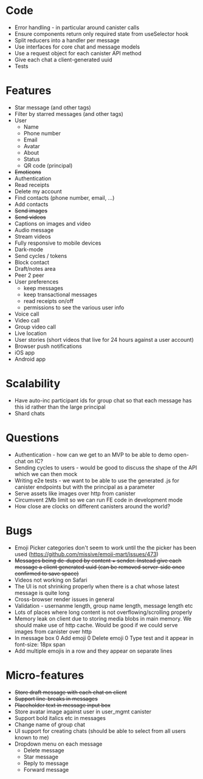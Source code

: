 # Code
- Error handling - in particular around canister calls
- Ensure components return only required state from useSelector hook 
- Split reducers into a handler per message
- Use interfaces for core chat and message models
- Use a request object for each canister API method
- Give each chat a client-generated uuid
- Tests

# Features

- Star message (and other tags)
- Filter by starred messages (and other tags)
- User
  - Name
  - Phone number
  - Email
  - Avatar
  - About
  - Status
  - QR code (principal)
- <del>Emoticons</del>
- Authentication
- Read receipts
- Delete my account
- Find contacts (phone number, email, ...)
- Add contacts
- <del>Send images</del>
- <del>Send videos</del>
- Captions on images and video
- Audio message
- Stream videos
- Fully responsive to mobile devices
- Dark-mode
- Send cycles / tokens
- Block contact
- Draft/notes area 
- Peer 2 peer
- User preferences
  - keep messages
  - keep transactional messages
  - read receipts on/off
  - permissions to see the various user info
- Voice call
- Video call
- Group video call
- Live location
- User stories (short videos that live for 24 hours against a user account)
- Browser push notifications
- iOS app
- Android app

# Scalability

- Have auto-inc participant ids for group chat so that each message has this id rather than the large principal
- Shard chats

# Questions

- Authentication - how can we get to an MVP to be able to demo open-chat on IC?
- Sending cycles to users - would be good to discuss the shape of the API which we can then mock
- Writing e2e tests - we want to be able to use the generated .js for canister endpoints but with the principal as a parameter
- Serve assets like images over http from canister
- Circumvent 2Mb limit so we can run FE code in development mode
- How close are clocks on different canisters around the world?

# Bugs
- Emoji Picker categories don't seem to work until the the picker has been used (https://github.com/missive/emoji-mart/issues/473)
- <del>Messages being de-duped by content + sender. Instead give each message a client generated uuid (can be removed server-side once confirmed to save space)</del>
- Videos not working on Safari
- The UI is not shrinking properly when there is a chat whose latest message is quite long
- Cross-browser render issues in general
- Validation - usernanme length, group name length, message length etc
- Lots of places where long content is not overflowing/scrolling properly
- Memory leak on client due to storing media blobs in main memory. We should make use of http cache. Would be good if we could serve images from canister over http
- In message box
  0 Add emoji
  0 Delete emoji
  0 Type test and it appear in font-size: 18px span
- Add multiple emojis in a row and they appear on separate lines

# Micro-features
- <del>Store draft message with each chat on client</del>
- <del>Support line-breaks in messages</del>
- <del>Placeholder text in message input box</del>
- Store avatar image against user in user_mgmt canister
- Support bold italics etc in messages
- Change name of group chat
- UI support for creating chats (should be able to select from all users known to me)
- Dropdown menu on each message
  - Delete message
  - Star message
  - Reply to message
  - Forward message